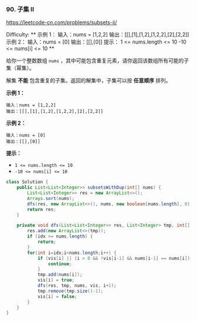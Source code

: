 ### 90. 子集 II

https://leetcode-cn.com/problems/subsets-ii/

Difficulty: **   示例 1： 输入：nums = [1,2,2] 输出：[[],[1],[1,2],[1,2,2],[2],[2,2]] 示例 2： 输入：nums = [0] 输出：[[],[0]]   提示： 1 <= nums.length <= 10 -10 <= nums[i] <= 10 **


给你一个整数数组 `nums` ，其中可能包含重复元素，请你返回该数组所有可能的子集（幂集）。

解集 **不能** 包含重复的子集。返回的解集中，子集可以按 **任意顺序** 排列。


**示例 1：**

```
输入：nums = [1,2,2]
输出：[[],[1],[1,2],[1,2,2],[2],[2,2]]
```

**示例 2：**

```
输入：nums = [0]
输出：[[],[0]]
```

**提示：**

*   `1 <= nums.length <= 10`
*   `-10 <= nums[i] <= 10`


```java
class Solution {
    public List<List<Integer>> subsetsWithDup(int[] nums) {
        List<List<Integer>> res = new ArrayList<>();
        Arrays.sort(nums);
        dfs(res, new ArrayList<>(), nums, new boolean[nums.length], 0);
        return res;
    }

    private void dfs(List<List<Integer>> res, List<Integer> tmp, int[] nums, boolean[] vis, int idx) {
        res.add(new ArrayList<>(tmp));
        if (idx >= nums.length) {
            return;
        }
        for(int i=idx;i<nums.length;i++) {
            if (vis[i] || (i > 0 && !vis[i-1] && nums[i-1] == nums[i])) {
                continue;
            }
            tmp.add(nums[i]);
            vis[i] = true;
            dfs(res, tmp, nums, vis, i+1);
            tmp.remove(tmp.size()-1);
            vis[i] = false;
        }
    }
}
```